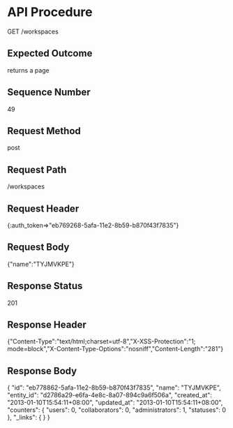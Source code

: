 # API Procedure
GET /workspaces
## Expected Outcome
returns a page
## Sequence Number
49
## Request Method
post
## Request Path
/workspaces
## Request Header
{:auth_token=>"eb769268-5afa-11e2-8b59-b870f43f7835"}
## Request Body
{"name":"TYJMVKPE"}

## Response Status
201
## Response Header
{"Content-Type":"text/html;charset=utf-8","X-XSS-Protection":"1; mode=block","X-Content-Type-Options":"nosniff","Content-Length":"281"}

## Response Body
{
  "id": "eb778862-5afa-11e2-8b59-b870f43f7835",
  "name": "TYJMVKPE",
  "entity_id": "d2786a29-e6fa-4e8c-8a07-894c9a6f506a",
  "created_at": "2013-01-10T15:54:11+08:00",
  "updated_at": "2013-01-10T15:54:11+08:00",
  "counters": {
    "users": 0,
    "collaborators": 0,
    "administrators": 1,
    "statuses": 0
  },
  "_links": {
  }
}
